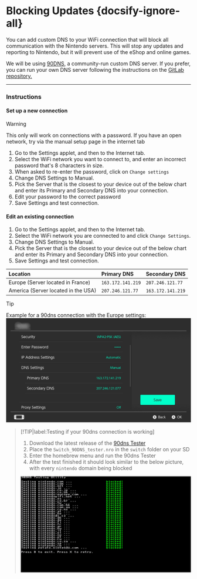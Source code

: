 # Blocking Updates {docsify-ignore-all}

You can add custom DNS to your WiFi connection that will block all communication with the Nintendo servers. This will stop any updates and reporting to Nintendo, but it will prevent use of the eShop and online games.

We will be using [90DNS](https://gitlab.com/a/90dns), a community-run custom DNS server. If you prefer, you can run your own DNS server following the instructions on the [GitLab repository.](https://gitlab.com/a/90dns/blob/master/SELFHOST.md)

----

### Instructions

<!-- tabs:start -->

#### **Set up a new connection**
> [!WARNING]
> This only will work on connections with a password. If you have an open network, try via the manual setup page in the internet tab

1. Go to the Settings applet, and then to the Internet tab.
2. Select the WiFi network you want to connect to, and enter an incorrect password that's 8 characters in size.
3. When asked to re-enter the password, click on `Change settings`
4. Change DNS Settings to Manual.
5. Pick the Server that is the closest to your device out of the below chart and enter its Primary and Secondary DNS into your connection.
6. Edit your password to the correct password
7. Save Settings and test connection.

#### **Edit an existing connection**
1. Go to the Settings applet, and then to the Internet tab.
2. Select the WiFi network you are connected to and click `Change Settings`.
3. Change DNS Settings to Manual.
4. Pick the Server that is the closest to your device out of the below chart and enter its Primary and Secondary DNS into your connection.
5. Save Settings and test connection.

<!-- tabs:end -->
   
| Location                              | Primary DNS         | Secondary DNS       |
|:--------------------------------------|:--------------------|:--------------------|
| Europe (Server located in France)     | `163.172.141.219`   | `207.246.121.77`    |
| America (Server located in the USA)   | `207.246.121.77`    | `163.172.141.219`   |


> [!TIP]
> Example for a 90dns connection with the Europe settings:
> ![Visual for System Settings serial location](../extras/img/blocking_updates.png)

> [!TIP|label:Testing if your 90dns connection is working]
> 1. Download the latest release of the [90dns Tester](https://github.com/meganukebmp/Switch_90DNS_tester/releases)
> 2. Place the `Switch_90DNS_tester.nro` in the `switch` folder on your SD
> 3. Enter the homebrew menu and run the 90dns Tester
> 4. After the test finished it should look similar to the below picture, with every `nintendo` domain being blocked
>
> ![tester example](../extras/img/90dns_tester_switch.jpg)

</details>